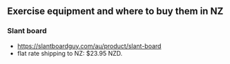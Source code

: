 ## Exercise equipment and where to buy them in NZ

### Slant board
- https://slantboardguy.com/au/product/slant-board
- flat rate shipping to NZ: $23.95 NZD.

